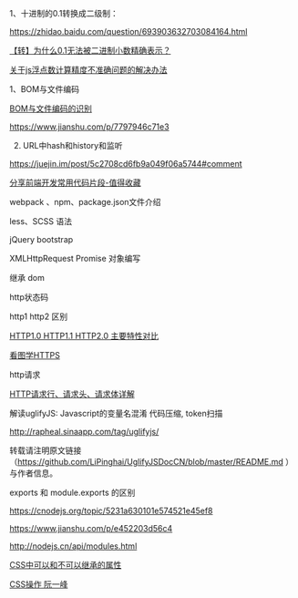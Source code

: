 1、十进制的0.1转换成二级制：

<https://zhidao.baidu.com/question/693903632703084164.html>

[【转】为什么0.1无法被二进制小数精确表示？](https://www.cnblogs.com/scecit/p/5276943.html)

[关于js浮点数计算精度不准确问题的解决办法](https://www.cnblogs.com/xinggood/p/6639022.html)



1、BOM与文件编码

[BOM与文件编码的识别](https://blog.csdn.net/Boboma_dut/article/details/79639306)

https://www.jianshu.com/p/7797946c71e3



2. URL中hash和history和监听

https://juejin.im/post/5c2708cd6fb9a049f06a5744#comment



[分享前端开发常用代码片段-值得收藏](https://segmentfault.com/a/1190000014700549)



webpack 、npm、package.json文件介绍

less、SCSS 语法

jQuery bootstrap

XMLHttpRequest Promise 对象编写

继承 dom



http状态码 

http1 http2 区别

[HTTP1.0 HTTP1.1 HTTP2.0 主要特性对比](https://segmentfault.com/a/1190000013028798)

[看图学HTTPS](https://segmentfault.com/a/1190000014954687) 

http请求

[HTTP请求行、请求头、请求体详解](https://blog.csdn.net/u010256388/article/details/68491509)



解读uglifyJS: Javascript的变量名混淆 代码压缩, token扫描

http://rapheal.sinaapp.com/tag/uglifyjs/

转载请注明原文链接（<https://github.com/LiPinghai/UglifyJSDocCN/blob/master/README.md> ）与作者信息。



exports 和 module.exports 的区别

https://cnodejs.org/topic/5231a630101e574521e45ef8

https://www.jianshu.com/p/e452203d56c4

http://nodejs.cn/api/modules.html



[CSS中可以和不可以继承的属性](https://www.cnblogs.com/thislbq/p/5882105.html)



[CSS操作  阮一峰](http://javascript.ruanyifeng.com/dom/css.html)